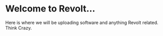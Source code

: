 # Welcome to Revolt...
Here is where we will be uploading software and anything Revolt related.
Think Crazy.
